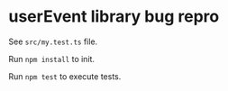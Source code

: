 # userEvent library bug repro

See `src/my.test.ts` file.

Run `npm install` to init.

Run `npm test` to execute tests.
